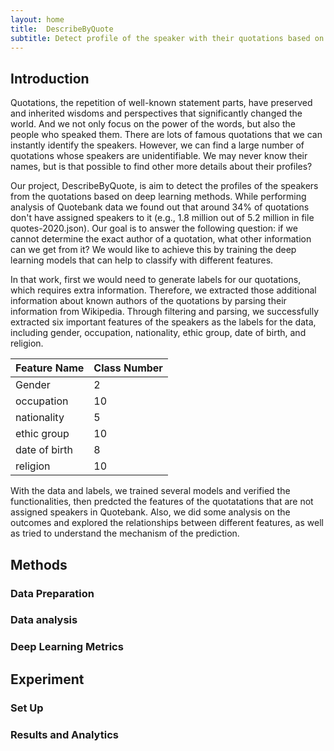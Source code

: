 ```yaml
---
layout: home
title:  DescribeByQuote
subtitle: Detect profile of the speaker with their quotations based on deep learning
---
```



## Introduction

Quotations, the repetition of well-known statement parts, have preserved and inherited wisdoms and perspectives 
that significantly changed the world. And we not only focus on the power of the words, but also the people who speaked 
them. There are lots of famous quotations that we can instantly identify the speakers. However, we can find a large 
number of quotations whose speakers are unidentifiable. We may never know their names, but is that possible to find 
other more details about their profiles? 

Our project, DescribeByQuote, is aim to detect the profiles of the speakers from the quotations based on deep learning
methods. While performing analysis of Quotebank data we found out that around 34% of quotations don't have assigned 
speakers to it (e.g., 1.8 million out of 5.2 million in file quotes-2020.json). Our goal is to answer the following question: if we cannot determine the exact author of a quotation, what other information can we get from it? We would like to achieve this by training the deep learning models that can help to classify with different features.

In that work, first we would need to generate labels for our quotations, which requires extra information. Therefore, we extracted those additional information about known authors of the quotations by parsing their information from Wikipedia. Through filtering and parsing, we successfully extracted six important features of the speakers as the labels for the data, including gender, occupation, nationality, ethic group, date of birth, and religion. 

| Feature Name | Class Number| 
| :----- | :----- |
| Gender | 2 |
| occupation | 10 |
| nationality | 5 |
| ethic group | 10 |
| date of birth | 8 |
| religion | 10 |

With the data and labels, we trained several models and verified the functionalities, then predcted the features of the 
quotatations that are not assigned speakers in Quotebank. Also, we did some analysis on the outcomes and explored the 
relationships between different features, as well as tried to understand the mechanism of the prediction.

## Methods 

### Data Preparation

### Data analysis

### Deep Learning Metrics

## Experiment

### Set Up

### Results and Analytics